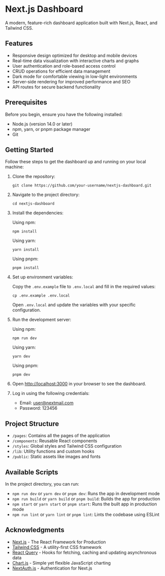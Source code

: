# Next.js Dashboard

A modern, feature-rich dashboard application built with Next.js, React, and Tailwind CSS.

## Features

- Responsive design optimized for desktop and mobile devices
- Real-time data visualization with interactive charts and graphs
- User authentication and role-based access control
- CRUD operations for efficient data management
- Dark mode for comfortable viewing in low-light environments
- Server-side rendering for improved performance and SEO
- API routes for secure backend functionality

## Prerequisites

Before you begin, ensure you have the following installed:

- Node.js (version 14.0 or later)
- npm, yarn, or pnpm package manager
- Git

## Getting Started

Follow these steps to get the dashboard up and running on your local machine:

1. Clone the repository:

   ```
   git clone https://github.com/your-username/nextjs-dashboard.git
   ```

2. Navigate to the project directory:

   ```
   cd nextjs-dashboard
   ```

3. Install the dependencies:

   Using npm:

   ```
   npm install
   ```

   Using yarn:

   ```
   yarn install
   ```

   Using pnpm:

   ```
   pnpm install
   ```

4. Set up environment variables:

   Copy the `.env.example` file to `.env.local` and fill in the required values:

   ```
   cp .env.example .env.local
   ```

   Open `.env.local` and update the variables with your specific configuration.

5. Run the development server:

   Using npm:

   ```
   npm run dev
   ```

   Using yarn:

   ```
   yarn dev
   ```

   Using pnpm:

   ```
   pnpm dev
   ```

6. Open [http://localhost:3000](http://localhost:3000) in your browser to see the dashboard.

7. Log in using the following credentials:
   - Email: user@nextmail.com
   - Password: 123456

## Project Structure

- `/pages`: Contains all the pages of the application
- `/components`: Reusable React components
- `/styles`: Global styles and Tailwind CSS configuration
- `/lib`: Utility functions and custom hooks
- `/public`: Static assets like images and fonts

## Available Scripts

In the project directory, you can run:

- `npm run dev` or `yarn dev` or `pnpm dev`: Runs the app in development mode
- `npm run build` or `yarn build` or `pnpm build`: Builds the app for production
- `npm start` or `yarn start` or `pnpm start`: Runs the built app in production mode
- `npm run lint` or `yarn lint` or `pnpm lint`: Lints the codebase using ESLint

## Acknowledgments

- [Next.js](https://nextjs.org/) - The React Framework for Production
- [Tailwind CSS](https://tailwindcss.com/) - A utility-first CSS framework
- [React Query](https://react-query.tanstack.com/) - Hooks for fetching, caching and updating asynchronous data
- [Chart.js](https://www.chartjs.org/) - Simple yet flexible JavaScript charting
- [NextAuth.js](https://next-auth.js.org/) - Authentication for Next.js
